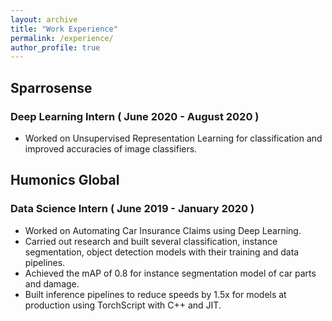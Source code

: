 ```yaml
---
layout: archive
title: "Work Experience"
permalink: /experience/
author_profile: true
---
```


## Sparrosense
 ### Deep Learning Intern ( June 2020 - August 2020 )
   * Worked on Unsupervised Representation Learning for classification and improved accuracies of image classifiers.
    
## Humonics Global
 ### Data Science Intern ( June 2019 - January 2020 )
   * Worked on Automating Car Insurance Claims using Deep Learning.
   * Carried out research and built several classification, instance segmentation, object detection models with their training and data pipelines.
   * Achieved the mAP of 0.8 for instance segmentation model of car parts and damage.
   * Built inference pipelines to reduce speeds by 1.5x for models at production using TorchScript with C++ and JIT.
    
    

